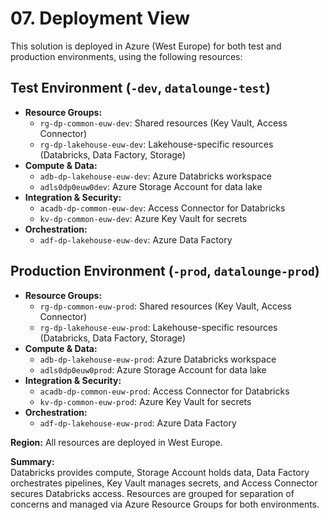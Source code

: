 # 07. Deployment View

This solution is deployed in Azure (West Europe) for both test and production environments, using the following resources:

## Test Environment (`-dev`, `datalounge-test`)

- **Resource Groups:**
  - `rg-dp-common-euw-dev`: Shared resources (Key Vault, Access Connector)
  - `rg-dp-lakehouse-euw-dev`: Lakehouse-specific resources (Databricks, Data Factory, Storage)
- **Compute & Data:**
  - `adb-dp-lakehouse-euw-dev`: Azure Databricks workspace
  - `adls0dp0euw0dev`: Azure Storage Account for data lake
- **Integration & Security:**
  - `acadb-dp-common-euw-dev`: Access Connector for Databricks
  - `kv-dp-common-euw-dev`: Azure Key Vault for secrets
- **Orchestration:**
  - `adf-dp-lakehouse-euw-dev`: Azure Data Factory

## Production Environment (`-prod`, `datalounge-prod`)

- **Resource Groups:**
  - `rg-dp-common-euw-prod`: Shared resources (Key Vault, Access Connector)
  - `rg-dp-lakehouse-euw-prod`: Lakehouse-specific resources (Databricks, Data Factory, Storage)
- **Compute & Data:**
  - `adb-dp-lakehouse-euw-prod`: Azure Databricks workspace
  - `adls0dp0euw0prod`: Azure Storage Account for data lake
- **Integration & Security:**
  - `acadb-dp-common-euw-prod`: Access Connector for Databricks
  - `kv-dp-common-euw-prod`: Azure Key Vault for secrets
- **Orchestration:**
  - `adf-dp-lakehouse-euw-prod`: Azure Data Factory

**Region:** All resources are deployed in West Europe.

**Summary:**  
Databricks provides compute, Storage Account holds data, Data Factory orchestrates pipelines, Key Vault manages secrets, and Access Connector secures Databricks access. Resources are grouped for separation of concerns and managed via Azure Resource Groups for both environments.